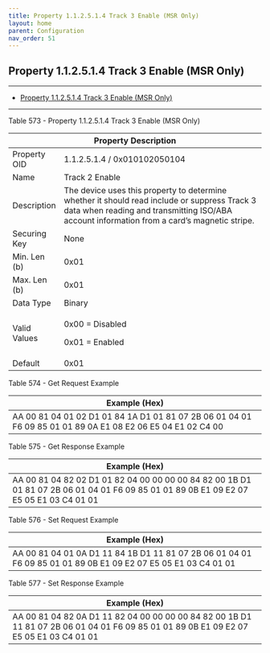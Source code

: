 ```yaml
---
title: Property 1.1.2.5.1.4 Track 3 Enable (MSR Only)
layout: home
parent: Configuration
nav_order: 51
---
```


## Property 1.1.2.5.1.4 Track 3 Enable (MSR Only)

---

- [Property 1.1.2.5.1.4 Track 3 Enable (MSR Only)](#property-112514-track-3-enable-msr-only)

---


Table 573 - Property 1.1.2.5.1.4 Track 3 Enable (MSR Only)

<table>
<colgroup>
<col style="width: 14%" />
<col style="width: 85%" />
</colgroup>
<thead>
<tr>
<th colspan="2">Property Description</th>
</tr>
</thead>
<tbody>
<tr>
<td>Property OID</td>
<td>1.1.2.5.1.4 / 0x010102050104</td>
</tr>
<tr>
<td>Name</td>
<td>Track 2 Enable</td>
</tr>
<tr>
<td>Description</td>
<td>The device uses this property to determine whether it should read
include or suppress Track 3 data when reading and transmitting ISO/ABA
account information from a card’s magnetic stripe.</td>
</tr>
<tr>
<td>Securing Key</td>
<td>None</td>
</tr>
<tr>
<td>Min. Len (b)</td>
<td>0x01</td>
</tr>
<tr>
<td>Max. Len (b)</td>
<td>0x01</td>
</tr>
<tr>
<td>Data Type</td>
<td>Binary</td>
</tr>
<tr>
<td>Valid Values</td>
<td><p>0x00 = Disabled</p>
<p>0x01 = Enabled</p></td>
</tr>
<tr>
<td>Default</td>
<td>0x01</td>
</tr>
</tbody>
</table>

Table 574 - Get Request Example

| Example (Hex) |
|----|
| AA 00 81 04 01 02 D1 01 84 1A D1 01 81 07 2B 06 01 04 01 F6 09 85 01 01 89 0A E1 08 E2 06 E5 04 E1 02 C4 00 |

Table 575 - Get Response Example

| Example (Hex) |
|----|
| AA 00 81 04 82 02 D1 01 82 04 00 00 00 00 84 82 00 1B D1 01 81 07 2B 06 01 04 01 F6 09 85 01 01 89 0B E1 09 E2 07 E5 05 E1 03 C4 01 01 |

Table 576 - Set Request Example

| Example (Hex) |
|----|
| AA 00 81 04 01 0A D1 11 84 1B D1 11 81 07 2B 06 01 04 01 F6 09 85 01 01 89 0B E1 09 E2 07 E5 05 E1 03 C4 01 01 |

Table 577 - Set Response Example

| Example (Hex) |
|----|
| AA 00 81 04 82 0A D1 11 82 04 00 00 00 00 84 82 00 1B D1 11 81 07 2B 06 01 04 01 F6 09 85 01 01 89 0B E1 09 E2 07 E5 05 E1 03 C4 01 01 |

##